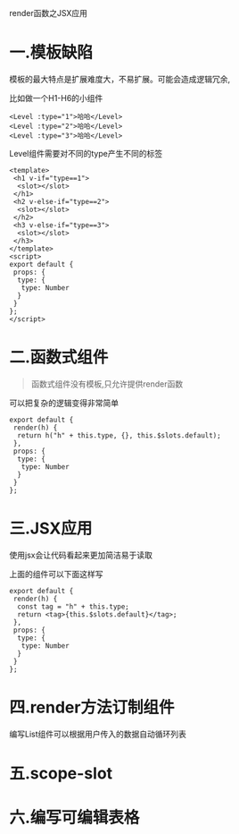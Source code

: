 render函数之JSX应用
# 一.模板缺陷

模板的最大特点是扩展难度大，不易扩展。可能会造成逻辑冗余,

比如做一个H1-H6的小组件

```
<Level :type="1">哈哈</Level>
<Level :type="2">哈哈</Level>
<Level :type="3">哈哈</Level>
```

Level组件需要对不同的type产生不同的标签

```
<template>
 <h1 v-if="type==1">
  <slot></slot>
 </h1>
 <h2 v-else-if="type==2">
  <slot></slot>
 </h2>
 <h3 v-else-if="type==3">
  <slot></slot>
 </h3>
</template>
<script>
export default {
 props: {
  type: {
   type: Number
  }
 }
};
</script>
```

# 二.函数式组件

> 函数式组件没有模板,只允许提供render函数

可以把复杂的逻辑变得非常简单

```
export default {
 render(h) {
  return h("h" + this.type, {}, this.$slots.default);
 },
 props: {
  type: {
   type: Number
  }
 }
};
```

# 三.JSX应用

使用jsx会让代码看起来更加简洁易于读取

上面的组件可以下面这样写

```
export default {
 render(h) {
  const tag = "h" + this.type;
  return <tag>{this.$slots.default}</tag>;
 },
 props: {
  type: {
   type: Number
  }
 }
};
```

# 四.render方法订制组件

编写List组件可以根据用户传入的数据自动循环列表



# 五.scope-slot

# 六.编写可编辑表格